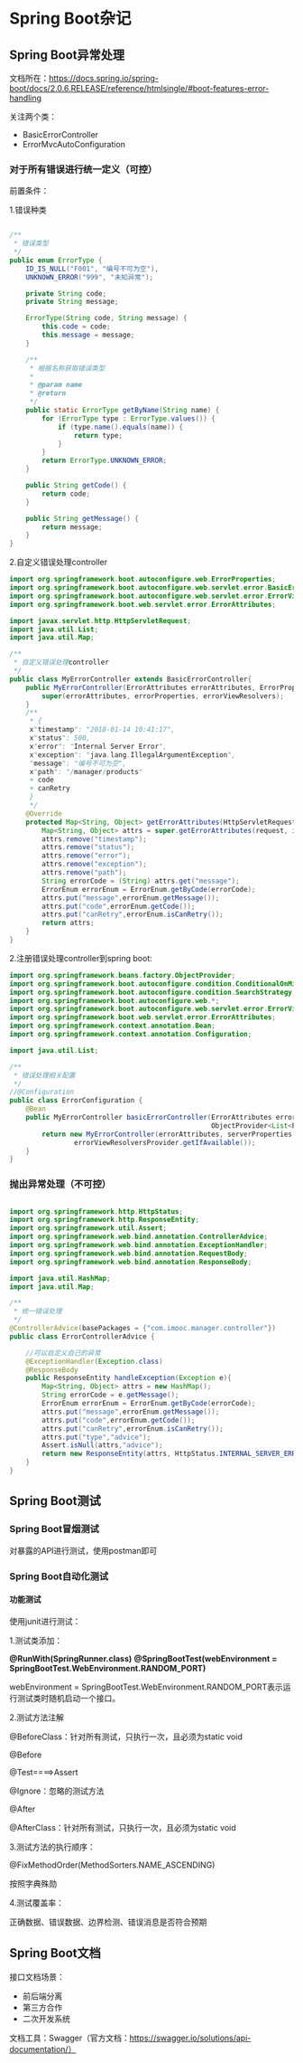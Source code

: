 # Spring Boot杂记

## Spring Boot异常处理

文档所在：https://docs.spring.io/spring-boot/docs/2.0.6.RELEASE/reference/htmlsingle/#boot-features-error-handling



关注两个类：

+ BasicErrorController
+ ErrorMvcAutoConfiguration





### 对于所有错误进行统一定义（可控）

前置条件：

1.错误种类

```java

/**
 * 错误类型
 */
public enum ErrorType {
    ID_IS_NULL("F001", "编号不可为空"),
    UNKNOWN_ERROR("999", "未知异常");

    private String code;
    private String message;

    ErrorType(String code, String message) {
        this.code = code;
        this.message = message;
    }

    /**
     * 根据名称获取错误类型
     *
     * @param name
     * @return
     */
    public static ErrorType getByName(String name) {
        for (ErrorType type : ErrorType.values()) {
            if (type.name().equals(name)) {
                return type;
            }
        }
        return ErrorType.UNKNOWN_ERROR;
    }

    public String getCode() {
        return code;
    }

    public String getMessage() {
        return message;
    }
}

```



2.自定义错误处理controller

```java
import org.springframework.boot.autoconfigure.web.ErrorProperties;
import org.springframework.boot.autoconfigure.web.servlet.error.BasicErrorController;
import org.springframework.boot.autoconfigure.web.servlet.error.ErrorViewResolver;
import org.springframework.boot.web.servlet.error.ErrorAttributes;

import javax.servlet.http.HttpServletRequest;
import java.util.List;
import java.util.Map;

/**
 * 自定义错误处理controller
 */
public class MyErrorController extends BasicErrorController{
    public MyErrorController(ErrorAttributes errorAttributes, ErrorProperties errorProperties, List<ErrorViewResolver> errorViewResolvers) {
        super(errorAttributes, errorProperties, errorViewResolvers);
    }
    /**
     * {
     x"timestamp": "2018-01-14 10:41:17",
     x"status": 500,
     x"error": "Internal Server Error",
     x"exception": "java.lang.IllegalArgumentException",
     "message": "编号不可为空",
     x"path": "/manager/products"
     + code
     + canRetry
     }
     */
    @Override
    protected Map<String, Object> getErrorAttributes(HttpServletRequest request, boolean includeStackTrace) {
        Map<String, Object> attrs = super.getErrorAttributes(request, includeStackTrace);
        attrs.remove("timestamp");
        attrs.remove("status");
        attrs.remove("error");
        attrs.remove("exception");
        attrs.remove("path");
        String errorCode = (String) attrs.get("message");
        ErrorEnum errorEnum = ErrorEnum.getByCode(errorCode);
        attrs.put("message",errorEnum.getMessage());
        attrs.put("code",errorEnum.getCode());
        attrs.put("canRetry",errorEnum.isCanRetry());
        return attrs;
    }
}


```

2.注册错误处理controller到spring boot:

```java
import org.springframework.beans.factory.ObjectProvider;
import org.springframework.boot.autoconfigure.condition.ConditionalOnMissingBean;
import org.springframework.boot.autoconfigure.condition.SearchStrategy;
import org.springframework.boot.autoconfigure.web.*;
import org.springframework.boot.autoconfigure.web.servlet.error.ErrorViewResolver;
import org.springframework.boot.web.servlet.error.ErrorAttributes;
import org.springframework.context.annotation.Bean;
import org.springframework.context.annotation.Configuration;

import java.util.List;

/**
 * 错误处理相关配置
 */
//@Configuration
public class ErrorConfiguration {
    @Bean
    public MyErrorController basicErrorController(ErrorAttributes errorAttributes, ServerProperties serverProperties,
                                                  ObjectProvider<List<ErrorViewResolver>> errorViewResolversProvider) {
        return new MyErrorController(errorAttributes, serverProperties.getError(),
                errorViewResolversProvider.getIfAvailable());
    }
}

```



### 抛出异常处理（不可控）

```java

import org.springframework.http.HttpStatus;
import org.springframework.http.ResponseEntity;
import org.springframework.util.Assert;
import org.springframework.web.bind.annotation.ControllerAdvice;
import org.springframework.web.bind.annotation.ExceptionHandler;
import org.springframework.web.bind.annotation.RequestBody;
import org.springframework.web.bind.annotation.ResponseBody;

import java.util.HashMap;
import java.util.Map;

/**
 * 统一错误处理
 */
@ControllerAdvice(basePackages = {"com.imooc.manager.controller"})
public class ErrorControllerAdvice {

    //可以自定义自己的异常
    @ExceptionHandler(Exception.class)
    @ResponseBody
    public ResponseEntity handleException(Exception e){
        Map<String, Object> attrs = new HashMap();
        String errorCode = e.getMessage();
        ErrorEnum errorEnum = ErrorEnum.getByCode(errorCode);
        attrs.put("message",errorEnum.getMessage());
        attrs.put("code",errorEnum.getCode());
        attrs.put("canRetry",errorEnum.isCanRetry());
        attrs.put("type","advice");
        Assert.isNull(attrs,"advice");
        return new ResponseEntity(attrs, HttpStatus.INTERNAL_SERVER_ERROR);
    }
}
```



## Spring Boot测试

### Spring Boot冒烟测试

对暴露的API进行测试，使用postman即可



### Spring Boot自动化测试

####  功能测试

使用junit进行测试：

1.测试类添加：

**@RunWith(SpringRunner.class)**
**@SpringBootTest(webEnvironment = SpringBootTest.WebEnvironment.RANDOM_PORT)**

webEnvironment = SpringBootTest.WebEnvironment.RANDOM_PORT表示运行测试类时随机启动一个接口。



2.测试方法注解

@BeforeClass：针对所有测试，只执行一次，且必须为static void 

@Before

@Test====>Assert

@Ignore：忽略的测试方法 

@After

@AfterClass：针对所有测试，只执行一次，且必须为static void 



3.测试方法的执行顺序：

@FixMethodOrder(MethodSorters.NAME_ASCENDING)

按照字典殊勋



4.测试覆盖率：

正确数据、错误数据、边界检测、错误消息是否符合预期



## Spring Boot文档

接口文档场景：

+ 前后端分离
+ 第三方合作
+ 二次开发系统



文档工具：Swagger（官方文档：https://swagger.io/solutions/api-documentation/）



